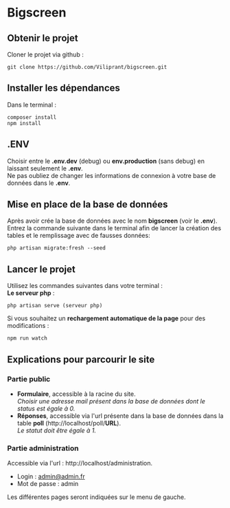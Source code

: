 # Bigscreen

## Obtenir le projet
Cloner le projet via github :
```
git clone https://github.com/Viliprant/bigscreen.git
```

## Installer les dépendances
Dans le terminal :
```
composer install
npm install
```

## .ENV
Choisir entre le **.env.dev** (debug) ou **env.production** (sans debug) en laissant seulement le **.env**. <br>
Ne pas oubliez de changer les informations de connexion à votre base de données dans le **.env**.

## Mise en place de la base de données
Après avoir crée la base de données avec le nom **bigscreen** (voir le **.env**).<br>
Entrez la commande suivante dans le terminal afin de lancer la création des tables et le remplissage avec de fausses données:
```
php artisan migrate:fresh --seed
```

## Lancer le projet
Utilisez les commandes suivantes dans votre terminal :
<br>
**Le serveur php** :
```
php artisan serve (serveur php)
```
Si vous souhaitez un **rechargement automatique de la page** pour des modifications :
```
npm run watch
```

## Explications pour parcourir le site
### Partie public
* **Formulaire**, accessible à la racine du site.<br>
*Choisir une adresse mail présent dans la base de données dont le status est égale à 0.*
* **Réponses**, accessible via l'url présente dans la base de données dans la table **poll** (http://localhost/poll/**URL**).<br>
*Le statut doit être égale à 1.*

### Partie administration
Accessible via l'url : http://localhost/administration.<br>
* Login : admin@admin.fr
* Mot de passe : admin 

Les différentes pages seront indiquées sur le menu de gauche.
